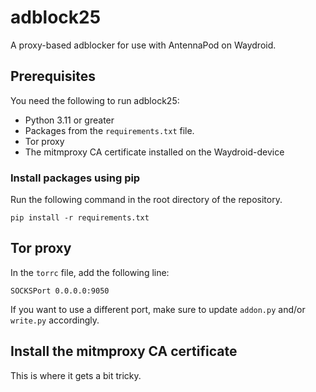 # adblock25
A proxy-based adblocker for use with AntennaPod on Waydroid.

## Prerequisites 
You need the following to run adblock25:
 * Python 3.11 or greater
 * Packages from the `requirements.txt` file.
 * Tor proxy
 * The mitmproxy CA certificate installed on the Waydroid-device

### Install packages using pip
Run the following command in the root directory of the repository.
```
pip install -r requirements.txt
```

## Tor proxy
In the `torrc` file, add the following line:
```
SOCKSPort 0.0.0.0:9050
```
If you want to use a different port, make sure to update `addon.py` and/or `write.py` accordingly.

## Install the mitmproxy CA certificate
This is where it gets a bit tricky. 

